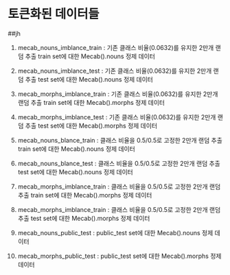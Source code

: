 # 토큰화된 데이터들

##jh
1. mecab_nouns_imblance_train
  : 기존 클래스 비율(0.0632)를 유지한 2만개 랜덤 추출 train set에 대한 Mecab().nouns 정제 데이터

2. mecab_nouns_imblance_test
  : 기존 클래스 비율(0.0632)를 유지한 2만개 랜덤 추출 test set에 대한 Mecab().nouns 정제 데이터

3. mecab_morphs_imblance_train
  : 기존 클래스 비율(0.0632)를 유지한 2만개 랜덤 추출 train set에 대한 Mecab().morphs 정제 데이터

4. mecab_morphs_imblance_test
  : 기존 클래스 비율(0.0632)를 유지한 2만개 랜덤 추출 test set에 대한 Mecab().morphs 정제 데이터

5. mecab_nouns_blance_train
  : 클래스 비율을 0.5/0.5로 고정한 2만개 랜덤 추출 train set에 대한 Mecab().nouns 정제 데이터

6. mecab_nouns_blance_test
  : 클래스 비율을 0.5/0.5로 고정한 2만개 랜덤 추출 test set에 대한 Mecab().nouns 정제 데이터
  
7. mecab_morphs_imblance_train
  : 클래스 비율을 0.5/0.5로 고정한 2만개 랜덤 추출 train set에 대한 Mecab().morphs 정제 데이터

8. mecab_morphs_imblance_train
  : 클래스 비율을 0.5/0.5로 고정한 2만개 랜덤 추출 test set에 대한 Mecab().morphs 정제 데이터  

9. mecab_nouns_public_test
  : public_test set에 대한 Mecab().nouns 정제 데이터

10. mecab_morphs_public_test
  : public_test set에 대한 Mecab().morphs 정제 데이터  

